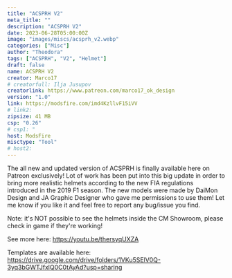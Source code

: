 ```yaml
---
title: "ACSPRH V2"
meta_title: ""
description: "ACSPRH V2"
date: 2023-06-28T05:00:00Z
image: "images/miscs/acsprh_v2.webp"
categories: ["Misc"]
author: "Theodora"
tags: ["ACSPRH", "V2", "Helmet"]
draft: false
name: ACSPRH V2
creator: Marco17
# creatorfull: Ilja Jusupov
creatorlink: https://www.patreon.com/marco17_ok_design
version: "1.0"
link: https://modsfire.com/imd4KzllvF15iVV
# link2:
zipsize: 41 MB
csp: "0.26"
# csp1: "
host: ModsFire
misctype: "Tool"
# host2:
---
```


The all new and updated version of ACSPRH is finally available here on Patreon exclusively! Lot of work has been put into this big update in order to bring more realistic helmets according to the new FIA regulations introduced in the 2019 F1 season. The new models were made by DaiMon Design and JA Graphic Designer who gave me permissions to use them! Let me know if you like it and feel free to report any bug/issue you find.

Note: it's NOT possible to see the helmets inside the CM Showroom, please check in game if they're working!

See more here: https://youtu.be/thersyqUXZA

Templates are available here: https://drive.google.com/drive/folders/1VKu5SElV0Q-3yq3bGWTJfxlQ0C0tAyAd?usp=sharing